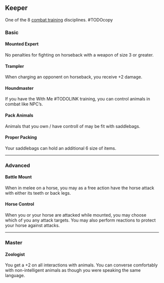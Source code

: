 ## Keeper
One of the 8 [combat training](Combat-Training) disciplines.
#TODOcopy

### Basic
#### Mounted Expert
No penalties for fighting on horseback with a weapon of size 3 or greater.

#### Trampler
When charging an opponent on horseback, you receive +2 damage.

#### Houndmaster
If you have the With Me #TODOLINK training, you can control animals in combat like NPC’s.

#### Pack Animals
Animals that you own / have controll of may be fit with saddlebags.

#### Proper Packing
Your saddlebags can hold an additional 6 size of items.

---

### Advanced

#### Battle Mount
When in melee on a horse, you may as a free action have the horse attack with either its teeth or back legs.

#### Horse Control
When you or your horse are attacked while mounted, you may choose which of you any attack targets. You may also perform reactions to protect your horse against attacks.

---

### Master
#### Zoologist
You get a +2 on all interactions with animals. You can converse comfortably with non-intelligent animals as though you were speaking the same language.